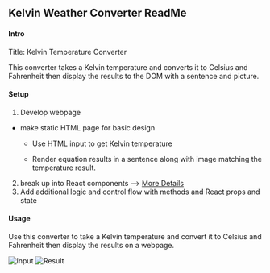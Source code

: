 ## Kelvin Weather Converter  ReadMe

#### Intro
Title: Kelvin Temperature Converter

This converter takes a Kelvin temperature and converts it to Celsius and Fahrenheit then display the results to the DOM with a sentence and picture.

#### Setup
1. Develop webpage
 * make static HTML page for basic design
    * Use HTML input to get Kelvin temperature

    * Render equation results in a sentence along with image matching the temperature result.
2. break up into React components --> [More Details](/src/components/)
3. Add additional logic and control flow with methods and React props and state


#### Usage
Use this converter to take a Kelvin temperature and convert it to Celsius and Fahrenheit then display the results on a webpage.

![Input](/screenshots/input.png)
![Result](/screenshots/result.png)
